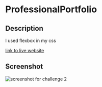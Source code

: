 # ProfessionalPortfolio

## Description
I used flexbox in my css

[link to live website](https://ryanparketh.github.io/professional-portfolio/)

## Screenshot 
![screenshot for challenge 2](https://user-images.githubusercontent.com/110427818/186798479-27c640f1-c41f-4453-a0ed-b1308d0b84c2.png)
